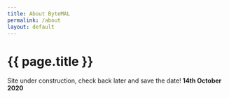 ```yaml
---
title: About ByteMAL
permalink: /about
layout: default
---
```


# {{ page.title }}
  
Site under construction, check back later and save the date! **14th October 2020**


